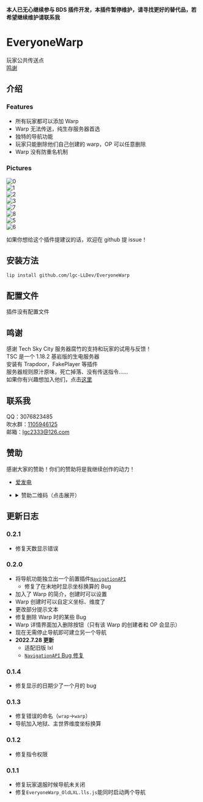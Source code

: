 <!-- markdownlint-disable MD031 MD033 MD036 -->

**本人已无心继续参与 BDS 插件开发，本插件暂停维护，请寻找更好的替代品，若希望继续维护请联系我**

# EveryoneWarp

玩家公共传送点  
[鸣谢](#鸣谢)

## 介绍

### Features

- 所有玩家都可以添加 Warp
- Warp 无法传送，纯生存服务器首选
- 独特的导航功能
- 玩家只能删除他们自己创建的 warp，OP 可以任意删除
- Warp 没有防重名机制

### Pictures

![0](https://raw.githubusercontent.com/lgc-LLDev/readme/main/EveryoneWarp/0.png)  
![1](https://raw.githubusercontent.com/lgc-LLDev/readme/main/EveryoneWarp/1.png)  
![2](https://raw.githubusercontent.com/lgc-LLDev/readme/main/EveryoneWarp/2.png)  
![3](https://raw.githubusercontent.com/lgc-LLDev/readme/main/EveryoneWarp/3.png)  
![7](https://raw.githubusercontent.com/lgc-LLDev/readme/main/EveryoneWarp/7.png)  
![8](https://raw.githubusercontent.com/lgc-LLDev/readme/main/EveryoneWarp/8.png)  
![5](https://raw.githubusercontent.com/lgc-LLDev/readme/main/EveryoneWarp/5.png)  
![6](https://raw.githubusercontent.com/lgc-LLDev/readme/main/EveryoneWarp/6.png)

如果你想给这个插件提建议的话，欢迎在 github 提 issue！

## 安装方法

```bash
lip install github.com/lgc-LLDev/EveryoneWarp
```

## 配置文件

插件没有配置文件

## 鸣谢

感谢 Tech Sky City 服务器腐竹的支持和玩家的试用与反馈！  
TSC 是一个 1.18.2 基岩版的生电服务器  
安装有 Trapdoor，FakePlayer 等插件  
服务器规则原汁原味，死亡掉落、没有传送指令……  
如果你有兴趣想加入他们，点击[这里](https://jq.qq.com/?_wv=1027&k=p2ke7c5F)

## 联系我

QQ：3076823485  
吹水群：[1105946125](https://jq.qq.com/?_wv=1027&k=Z3n1MpEp)  
邮箱：<lgc2333@126.com>

## 赞助

感谢大家的赞助！你们的赞助将是我继续创作的动力！

- [爱发电](https://afdian.net/@lgc2333)
- <details>
    <summary>赞助二维码（点击展开）</summary>

  ![讨饭](https://raw.githubusercontents.com/lgc2333/ShigureBotMenu/master/src/imgs/sponsor.png)

  </details>

## 更新日志

### 0.2.1

- 修复天数显示错误

### 0.2.0

- 将导航功能独立出一个前置插件[`NavigationAPI`](https://github.com/lgc-LLDev/NavigationAPI)
  - 修复了在末地时显示坐标换算的 Bug
- 加入了 Warp 的简介，创建时可以设置
- Warp 创建时可以自定义坐标、维度了
- 更改部分提示文本
- 修复删除 Warp 时的某些 Bug
- Warp 详情界面加入删除按钮（只有该 Warp 的创建者和 OP 会显示）
- 现在无需停止导航即可建立另一个导航
- **2022.7.28 更新**
  - 适配旧版 lxl
  - [`NavigationAPI` Bug 修复](https://github.com/lgc-LLDev/NavigationAPI)

### 0.1.4

- 修复显示的日期少了一个月的 bug

### 0.1.3

- 修复错误的命名（`wrap`->`warp`）
- 导航加入地狱、主世界维度坐标换算

### 0.1.2

- 修复指令权限

### 0.1.1

- 修复玩家退服时候导航未关闭
- 修复`EveryoneWarp_OldLXL.lls.js`能同时启动两个导航
